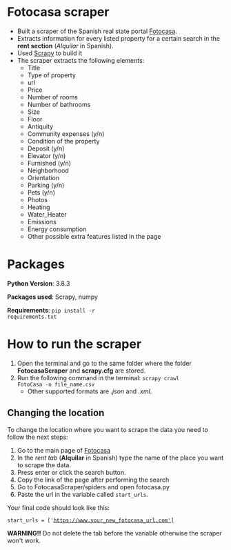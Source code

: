 # Fotocasa scraper
- Built a scraper of the Spanish real state portal [Fotocasa](https://www.fotocasa.es/es/). 
- Extracts information for every listed property for a certain search in the **rent section** (*Alquilar* in Spanish). 
- Used [Scrapy](https://scrapy.org/) to build it
- The scraper extracts the following elements:
	- Title 
	- Type of property	
	- url
	- Price
	- Number of rooms
	- Number of bathrooms
	- Size
	- Floor
	- Antiquity
	- Community expenses (y/n)
	- Condition of the property
	- Deposit (y/n)
	- Elevator (y/n)
	- Furnished (y/n)
	- Neighborhood
	- Orientation
	- Parking (y/n)
	- Pets (y/n)
	- Photos  
	- Heating
	- Water_Heater
	- Emissions
	- Energy consumption
	- Other possible extra features listed in the page
	
# Packages
**Python Version**: 3.8.3

**Packages used**: Scrapy, numpy

**Requirements**: <code>pip install -r requirements.txt</code>

# How to run the scraper
1. Open the terminal and go to the same folder where the folder **FotocasaScraper** and **scrapy.cfg** are stored.
2. Run the following command in the terminal: <code>scrapy crawl FotoCasa -o file_name.csv</code>
	- Other supported formats are *.json* and *.xml*.

## Changing the location
To change the location where you want to scrape the data you need to follow the next steps:
1. Go to the main page of [Fotocasa](https://www.fotocasa.es/es/) 
2. In the *rent tab* (**Alquilar** in Spanish) type the name of the place you want to scrape the data. 
3. Press enter or click the search button.
4. Copy the link of the page after performing the search 
5. Go to FotocasaScraper/spiders and open fotocasa.py
6. Paste the url in the variable called <code>start_urls</code>. 

Your final code should look like this:

<code>start_urls = ['https://www.your_new_fotocasa_url.com']</code>

**WARNING!!** Do not delete the tab before the variable otherwise the scraper won't work. 
